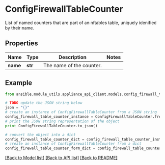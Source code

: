 # ConfigFirewallTableCounter

List of named counters that are part of an nftables table, uniquely idenified by their name.

## Properties
Name | Type | Description | Notes
------------ | ------------- | ------------- | -------------
**name** | **str** | The name of the counter. | 

## Example

```python
from ansible.module_utils.appliance_api_client.models.config_firewall_table_counter import ConfigFirewallTableCounter

# TODO update the JSON string below
json = "{}"
# create an instance of ConfigFirewallTableCounter from a JSON string
config_firewall_table_counter_instance = ConfigFirewallTableCounter.from_json(json)
# print the JSON string representation of the object
print ConfigFirewallTableCounter.to_json()

# convert the object into a dict
config_firewall_table_counter_dict = config_firewall_table_counter_instance.to_dict()
# create an instance of ConfigFirewallTableCounter from a dict
config_firewall_table_counter_form_dict = config_firewall_table_counter.from_dict(config_firewall_table_counter_dict)
```
[[Back to Model list]](../README.md#documentation-for-models) [[Back to API list]](../README.md#documentation-for-api-endpoints) [[Back to README]](../README.md)


